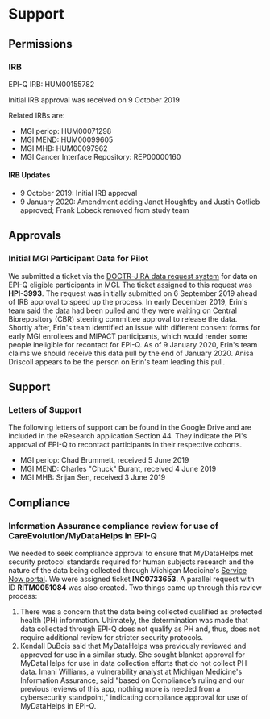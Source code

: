 # Support

## Permissions

### IRB
EPI-Q IRB: HUM00155782

Initial IRB approval was received on 9 October 2019

Related IRBs are:
* MGI periop: HUM00071298<br/>
* MGI MEND: HUM00099605<br/>
* MGI MHB: HUM00097962<br/>
* MGI Cancer Interface Repository: REP00000160<br/>

#### IRB Updates
* 9 October 2019: Initial IRB approval <br/>
* 9 January 2020: Amendment adding Janet Houghtby and Justin Gotlieb approved; Frank Lobeck removed from study team<br/>

## Approvals

### Initial MGI Participant Data for Pilot
We submitted a ticket via the [DOCTR-JIRA data request system](https://doctrjira.med.umich.edu/servicedesk/customer/portal/1) for data on EPI-Q eligible participants in MGI. The ticket assigned to this request was <b>HPI-3993</b>. The request was initially submitted on 6 September 2019 ahead of IRB approval to speed up the process. In early December 2019, Erin's team said the data had been pulled and they were waiting on Central Biorepository (CBR) steering committee approval to release the data. Shortly after, Erin's team identified an issue with different consent forms for early MGI enrollees and MIPACT participants, which would render some people ineligible for recontact for EPI-Q. As of 9 January 2020, Erin's team claims we should receive this data pull by the end of January 2020. Anisa Driscoll appears to be the person on Erin's team leading this pull.

## Support

### Letters of Support
The following letters of support can be found in the Google Drive and are included in the eResearch application Section 44. They indicate the PI's approval of EPI-Q to recontact participants in their respective cohorts.
* MGI periop: Chad Brummett, received 5 June 2019
* MGI MEND: Charles "Chuck" Burant, received 4 June 2019
* MGI MHB: Srijan Sen, received 3 June 2019

## Compliance

### Information Assurance compliance review for use of CareEvolution/MyDataHelps in EPI-Q
We needed to seek compliance approval to ensure that MyDataHelps met security protocol standards required for human subjects research and the nature of the data being collected through Michigan Medicine's [Service Now portal](https://michmed.service-now.com/sp/). We were assigned ticket <b>INC0733653</b>. A parallel request with ID <b>RITM0051084</b> was also created. Two things came up through this review process:
1. There was a concern that the data being collected qualified as protected health (PH) information. Ultimately, the determination was made that data collected through EPI-Q does not qualify as PH and, thus, does not require additional review for stricter security protocols. <br/>
2. Kendall DuBois said that MyDataHelps was previously reviewed and approved for use in a similar study. She sought blanket approval for MyDataHelps for use in data collection efforts that do not collect PH data.
Imani Williams, a vulnerability analyst at Michigan Medicine's Information Assurance, said "based on Compliance’s ruling and our previous reviews of this app, nothing more is needed from a cybersecurity standpoint," indicating compliance approval for use of MyDataHelps in EPI-Q.
